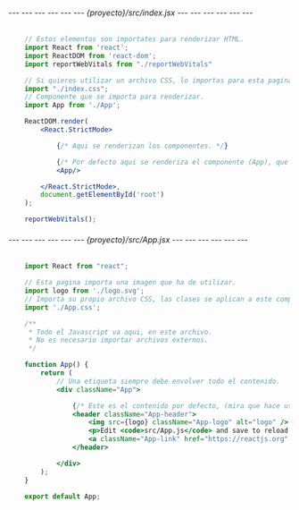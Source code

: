 ###### --- --- --- --- --- --- {proyecto}/src/index.jsx --- --- --- --- --- --- ######

<!-- Este archivo es el que se ejecuta en todas las paginas de la aplicacion, por lo que todos los componentes 
que se renderizen aqui, se mostraran en todas las paginas. -->

```jsx
	// Estos elementos son importates para renderizar HTML.
	import React from 'react';
	import ReactDOM from 'react-dom';
	import reportWebVitals from "./reportWebVitals"

	// Si quieres utilizar un archivo CSS, lo importas para esta pagina.
	import "./index.css";
	// Componente que se importa para renderizar.
	import App from './App';

	ReactDOM.render(
		<React.StrictMode>

			{/* Aqui se renderizan los componentes. */}

			{/* Por defecto aqui se renderiza el componente (App), que es (App.jsx). */}
			<App/>

		</React.StrictMode>,
		document.getElementById('root')
	);

	reportWebVitals();
```

###### --- --- --- --- --- --- {proyecto}/src/App.jsx --- --- --- --- --- --- ######

<!-- Los componentes como (App.js) son paginas individuales que se mandan a llamar y se renderizan. -->

```jsx
	import React from "react";

	// Esta pagina importa una imagen que ha de utilizar.
	import logo from './logo.svg';
	// Importa su propio archivo CSS, las clases se aplican a este componente y a todos los que renderize aqui.
	import './App.css';

	/**
	 * Todo el Javascript va aqui, en este archivo.
	 * No es necesario importar archivos externos.
	 */

	function App() {
		return (
			// Una etiqueta siempre debe envolver todo el contenido.
			<div className="App">

				{/* Este es el contenido por defecto, (mira que hace uso del logotipo como src). */}
				<header className="App-header">
					<img src={logo} className="App-logo" alt="logo" />
					<p>Edit <code>src/App.js</code> and save to reload.</p>
					<a className="App-link" href="https://reactjs.org" target="_blank" rel="noopener noreferrer">Learn React</a>
				</header>

			</div>
		);
	}

	export default App;
```